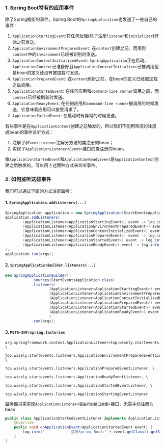 ### 1. Spring Boot特有的应用事件

除了Spring框架的事件，Spring Boot的`SpringApplication`也发送了一些自己的事件：

1. `ApplicationStartingEvent`:在任何处理(除了注册`listener`和`initializer`)开始之前发送。
2. `ApplicationEnvironmentPreparedEvent`: 在`context`创建之前，而用到`context`中的`Environment`已经被识别时发送。
3. `ApplicationContextInitializedEvent`: `SpringApplication`正在启动，`ApplicationContext`已准备好且`ApplicationContextInitializer`已被调用但是bean的定义还没有被加载时发送。
4. `ApplicationPreparedEvent`: 在`context`刷新之前，在bean的定义已经被加载之后调用。
5. `ApplicationStartedEvent`: 在任何应用和`command-line runner`调用之前，而`context`已经被刷新时发送。
6. `ApplicationReadyEvent`: 在任何应用和`command-line runner`被调用的时候发送，它意味着应用可以接受请求了。
7. `ApplicationFailedEvent`: 在启动时有异常的时候发送。

有些事件是在`ApplicationContext`创建之前触发的，所以我们不能用常规的注册成bean的事件监听方式：

1. 注解了`@EventListener`注解分方法的类注册的bean；
2. 实现了`ApplicationListener<Event>`接口的类注册的bean。

像`ApplicationStartedEvent`和`ApplicationReadyEvent`是`ApplicationContext`创建之后触发的，可以用上述两种方式来监听事件。

### 2. 如何监听这些事件

我们可以通过下面的方式注册监听：

#### 1. `SpringApplication.addListeners(...)`

``` java
SpringApplication application = new SpringApplication(StartEventsApplication.class);
application.addListeners(
        (ApplicationListener<ApplicationStartingEvent>) event -> log.info("----------- 监听Spring Boot:" + event.getClass().getSimpleName()),
        (ApplicationListener<ApplicationEnvironmentPreparedEvent>) event -> log.info("----------- 监听Spring Boot:" + event.getClass().getSimpleName()),
        (ApplicationListener<ApplicationContextInitializedEvent>) event -> log.info("----------- 监听Spring Boot:" + event.getClass().getSimpleName()),
        (ApplicationListener<ApplicationPreparedEvent>) event -> log.info("----------- 监听Spring Boot:" + event.getClass().getSimpleName()),
        (ApplicationListener<ApplicationStartedEvent>) event -> log.info("----------- 监听Spring Boot:" + event.getClass().getSimpleName()),
        (ApplicationListener<ApplicationReadyEvent>) event -> log.info("----------- 监听Spring Boot:" + event.getClass().getSimpleName())
);
application.run(args);

```

#### 2. `SpringApplicationBuilder.listeners(...)`

``` java
new SpringApplicationBuilder()
            .sources(StartEventsApplication.class)
            .listeners(
                    (ApplicationListener<ApplicationStartingEvent>) event -> log.info("----------- 监听Spring Boot:" + event.getClass().getSimpleName()),
                    (ApplicationListener<ApplicationEnvironmentPreparedEvent>) event -> log.info("----------- 监听Spring Boot:" + event.getClass().getSimpleName()),
                    (ApplicationListener<ApplicationContextInitializedEvent>) event -> log.info("----------- 监听Spring Boot:" + event.getClass().getSimpleName()),
                    (ApplicationListener<ApplicationPreparedEvent>) event -> log.info("----------- 监听Spring Boot:" + event.getClass().getSimpleName()),
                    (ApplicationListener<ApplicationStartedEvent>) event -> log.info("----------- 监听Spring Boot:" + event.getClass().getSimpleName()),
                    (ApplicationListener<ApplicationReadyEvent>) event -> log.info("----------- 监听Spring Boot:" + event.getClass().getSimpleName())
                    )
            .run(args);

```

#### 3. `META-INF/spring.factories`

```
org.springframework.context.ApplicationListener=top.wisely.startevents.listeners.ApplicationContextInitializedEventListener, \
                                                top.wisely.startevents.listeners.ApplicationEnvironmentPreparedEventListener, \
                                                top.wisely.startevents.listeners.ApplicationPreparedEventListener, \
                                                top.wisely.startevents.listeners.ApplicationReadyEventListener, \
                                                top.wisely.startevents.listeners.ApplicationStartedEventListener, \
                                                top.wisely.startevents.listeners.ApplicationStartingEventListener
```

监听器只需实现`ApplicationListener<要监听的接口类型>`接口，无需手动注册为bean:

``` java
public class ApplicationStartedEventListener implements ApplicationListener<ApplicationStartedEvent> {
    @Override
    public void onApplicationEvent(ApplicationStartedEvent event) {
        log.info("----------- 监听Spring Boot:" + event.getClass().getSimpleName());
    }
}
```